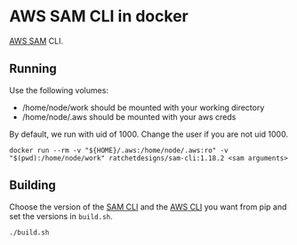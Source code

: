 # AWS SAM CLI in docker

[AWS SAM](https://github.com/awslabs/serverless-application-model) CLI.

## Running

Use the following volumes:
 - /home/node/work should be mounted with your working directory
 - /home/node/.aws should be mounted with your aws creds

By default, we run with uid of 1000. Change the user if you are not uid 1000.

```
docker run --rm -v "${HOME}/.aws:/home/node/.aws:ro" -v "$(pwd):/home/node/work" ratchetdesigns/sam-cli:1.18.2 <sam arguments>
```

## Building

Choose the version of the [SAM CLI](https://github.com/aws/aws-sam-cli/releases) and the [AWS CLI](https://github.com/aws/aws-cli/releases) you want from pip and set the versions in `build.sh`.

```
./build.sh
```
